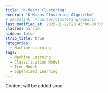 ```yaml
---
title: "K-Means Clustering"
excerpt: "K-Means Clustering Algorithm"
# permalink: /courses/clustering/kmeans/
last_modified_at: 2025-01-22T23:45:00-00:00
classes: narrow
hidden: false
strip_title: true
categories:
  - Machine Learning
tags: 
  - Machine Learning
  - Classification Model
  - Tree Model
  - Supervised Learning
---
```

Content will be added soon